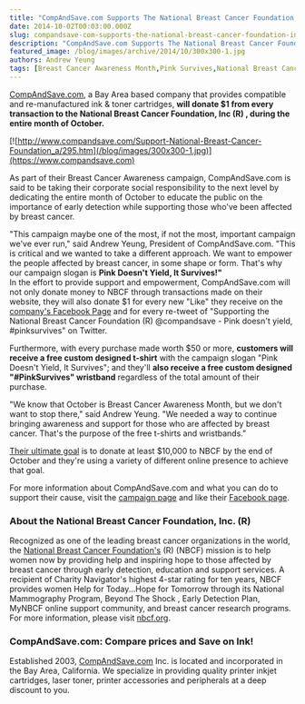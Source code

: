 ```yaml
---
title: "CompAndSave.com Supports The National Breast Cancer Foundation, Inc (R)"
date: 2014-10-02T00:03:00.000Z
slug: compandsave-com-supports-the-national-breast-cancer-foundation-inc-r
description: "CompAndSave.com Supports The National Breast Cancer Foundation, Inc (R)"
featured_image: /blog/images/archive/2014/10/300x300-1.jpg
authors: Andrew Yeung
tags: [Breast Cancer Awareness Month,Pink Survives,National Breast Cancer Foundation,CompAndSave.com]
---
```


[CompAndSave.com](https://www.compandsave.com), a Bay Area based company that provides compatible and re-manufactured ink & toner cartridges, **will donate $1 from every transaction to the National Breast Cancer Foundation, Inc (R) , during the entire month of October.**  

[![http://www.compandsave.com/Support-National-Breast-Cancer-Foundation_a/295.htm](/blog/images/300x300-1.jpg)](https://www.compandsave.com)

As part of their Breast Cancer Awareness campaign, CompAndSave.com is said to be taking their corporate social responsibility to the next level by dedicating the entire month of October to educate the public on the importance of early detection while supporting those who've been affected by breast cancer.

"This campaign maybe one of the most, if not the most, important campaign we've ever run," said Andrew Yeung, President of CompAndSave.com. "This is critical and we wanted to take a different approach. We want to empower the people affected by breast cancer, in some shape or form. That's why our campaign slogan is **Pink Doesn't Yield, It Survives!"**  
In the effort to provide support and empowerment, CompAndSave.com will not only donate money to NBCF through transactions made on their website, they will also donate $1 for every new "Like" they receive on the [company's Facebook Page](https://www.facebook.com/compandsave.ink) and for every re-tweet of "Supporting the National Breast Cancer Foundation (R) @compandsave - Pink doesn't yield, #pinksurvives" on Twitter.

Furthermore, with every purchase made worth $50 or more, **customers will receive a free custom designed t-shirt** with the campaign slogan "Pink Doesn't Yield, It Survives"; and they'll **also receive a free custom designed "#PinkSurvives" wristband** regardless of the total amount of their purchase.

"We know that October is Breast Cancer Awareness Month, but we don't want to stop there," said Andrew Yeung. "We needed a way to continue bringing awareness and support for those who are affected by breast cancer. That's the purpose of the free t-shirts and wristbands."

[Their ultimate goal](https://www.compandsave.com) is to donate at least $10,000 to NBCF by the end of October and they're using a variety of different online presence to achieve that goal.

For more information about CompAndSave.com and what you can do to support their cause, visit the [campaign page](https://www.compandsave.com) and like their [Facebook page](https://www.facebook.com/compandsave.ink).

### About the National Breast Cancer Foundation, Inc. (R)

Recognized as one of the leading breast cancer organizations in the world, the [National Breast Cancer Foundation's](https://www.nationalbreastcancer.org/) (R) (NBCF) mission is to help women now by providing help and inspiring hope to those affected by breast cancer through early detection, education and support services. A recipient of Charity Navigator's highest 4-star rating for ten years, NBCF provides women Help for Today...Hope for Tomorrow through its National Mammography Program, Beyond The Shock , Early Detection Plan, MyNBCF online support community, and breast cancer research programs. For more information, please visit [nbcf.org](https://www.nationalbreastcancer.org/).

### CompAndSave.com: Compare prices and Save on Ink!

Established 2003, [CompAndSave.com](https://www.compandsave.com) Inc. is located and incorporated in the Bay Area, California. We specialize in providing quality printer inkjet cartridges, laser toner, printer accessories and peripherals at a deep discount to you.